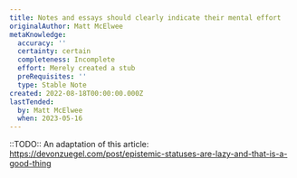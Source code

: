 ```yaml
---
title: Notes and essays should clearly indicate their mental effort
originalAuthor: Matt McElwee
metaKnowledge:
  accuracy: ''
  certainty: certain
  completeness: Incomplete
  effort: Merely created a stub
  preRequisites: ''
  type: Stable Note
created: 2022-08-18T00:00:00.000Z
lastTended:
  by: Matt McElwee
  when: 2023-05-16
---
```


::TODO:: An adaptation of this article: https://devonzuegel.com/post/epistemic-statuses-are-lazy-and-that-is-a-good-thing
